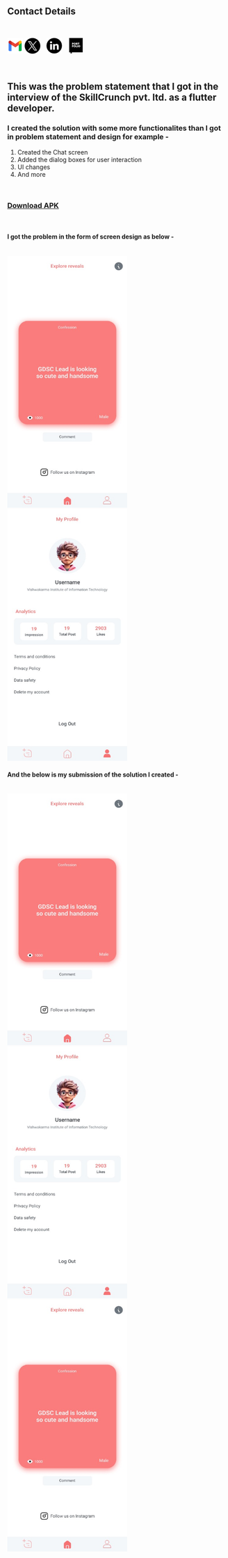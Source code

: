 <h2>Contact Details</h2>

<br>

<a href="mailto:rajsurase3@gmail.com"><img src="assets/gmail.png" alt="Email" width="36" height="36"></a>
<a href="https://twitter.com/Raj-Surase"><img src="assets/twitter.png" alt="Twitter" width="36" height="36" style="margin-right: 10px;"></a>
<a href="tps://www.linkedin.com/in/raj-surase/"><img src="assets/linkedin.png" alt="LinkedIn" width="36" height="36" style="margin-right: 10px;"></a>
<a href="https://www.linkedin.com/in/raj-surase/"><img src="assets/portfolio.png" alt="Portfolio" width="36" height="36" style="margin-right: 10px;"></a>

<br>

<h2><b>This was the problem statement that I got in the interview of the SkillCrunch pvt. ltd. as a flutter developer.</b></h2>

<h3><b>I created the solution with some more functionalites than I got in problem statement and design for example -</b></h3>

1. Created the Chat screen <br>
2. Added the dialog boxes for user interaction <br>
3. UI changes <br>
4. And more <br>

<br>

<a href="app-release.apk"><h3>Download APK</h3></a>

<br>

<h4><b>I got the problem in the form of screen design as below -</b></h4>

<br>

<img src="assets/problemscreen1.jpeg" alt="Home Page" width="276" height="579">
<img src="assets/problemscreen2.jpeg" alt="Chart Screen" width="276" height="579">

<br>

<h4><b>And the below is my submission of the solution I created -</b></h4>

<br>

<img src="assets/problemscreen1.jpeg" alt="Home Page" width="276" height="579">
<img src="assets/problemscreen2.jpeg" alt="Chart Screen" width="276" height="579">
<img src="assets/problemscreen1.jpeg" alt="Home Page" width="276" height="579">
